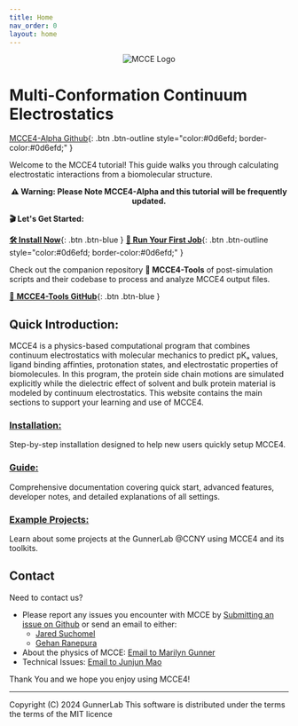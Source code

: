 ```yaml
---
title: Home
nav_order: 0
layout: home
---
```


<p align="center">
  <img src="{{ '/docs/images/mcce_logo1.png' | relative_url }}" alt="MCCE Logo" style="max-width: 100%; height: auto;">
</p>

# Multi-Conformation Continuum Electrostatics
[MCCE4-Alpha Github](https://github.com/GunnerLab/MCCE4-Alpha){: .btn .btn-outline style="color:#0d6efd; border-color:#0d6efd;" }

Welcome to the MCCE4 tutorial! This guide walks you through calculating electrostatic interactions from a biomolecular structure.
<div align="center">
  
  **⚠️ Warning: Please Note MCCE4-Alpha and this tutorial will be frequently updated.** 
</div>

__🎬 Let's Get Started:__ 

[__🛠️ Install Now__](https://gunnerlab.github.io/mcce4_tutorial/docs/installation/){: .btn .btn-blue }
[__🚀 Run Your First Job__](https://gunnerlab.github.io/mcce4_tutorial/docs/guide/quick_start/){: .btn .btn-outline style="color:#0d6efd; border-color:#0d6efd;" }

Check out the companion repository __🔧 MCCE4-Tools__ of post-simulation scripts and their codebase to process and analyze MCCE4 output files.

[🧰 __MCCE4-Tools GitHub__](https://github.com/GunnerLab/MCCE4-Tools){: .btn .btn-blue }

## Quick Introduction:
MCCE4 is a physics-based computational program that combines continuum electrostatics with molecular mechanics to predict pKₐ values, ligand binding affinties, protonation states, and electrostatic properties of biomolecules. In this program, the protein side chain motions are simulated explicitly while the dielectric effect of solvent and bulk protein material is modeled by continuum electrostatics.
This website contains the main sections to support your learning and use of MCCE4.

### [Installation:](https://gunnerlab.github.io/mcce4_tutorial/docs/installation/) 
Step-by-step installation designed to help new users quickly setup MCCE4.

### [Guide:](https://gunnerlab.github.io/mcce4_tutorial/docs/guide/)
Comprehensive documentation covering quick start, advanced features, developer notes, and detailed explanations of all settings.

### [Example Projects:](https://gunnerlab.github.io/mcce4_tutorial/docs/example_projects/)
Learn about some projects at the GunnerLab @CCNY using MCCE4 and its toolkits.

## Contact
Need to contact us?

- Please report any issues you encounter with MCCE by [Submitting an issue on Github](https://github.com/GunnerLab/MCCE4-Alpha/issues)
  or send an email to either:
    - [Jared Suchomel](jsuchomel@ccny.cuny.edu)
    - [Gehan Ranepura](granepura@gradcenter.cuny.edu)
- About the physics of MCCE: [Email to Marilyn Gunner](mgunner@ccny.cuny.edu)
- Technical Issues: [Email to Junjun Mao](jmao@ccny.cuny.edu)

Thank You and we hope you enjoy using MCCE4!  

---

Copyright (C) 2024 GunnerLab
This software is distributed under the terms the terms of the MIT licence
